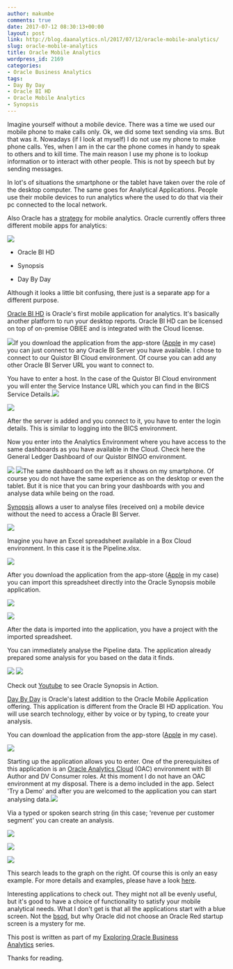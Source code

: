 ```yaml
---
author: makumbe
comments: true
date: 2017-07-12 08:30:13+00:00
layout: post
link: http://blog.daanalytics.nl/2017/07/12/oracle-mobile-analytics/
slug: oracle-mobile-analytics
title: Oracle Mobile Analytics
wordpress_id: 2169
categories:
- Oracle Business Analytics
tags:
- Day By Day
- Oracle BI HD
- Oracle Mobile Analytics
- Synopsis
---
```


Imagine yourself without a mobile device. There was a time we used our mobile phone to make calls only. Ok, we did some text sending via sms. But that was it. Nowadays (if I look at myself) I do not use my phone to make phone calls. Yes, when I am in the car the phone comes in handy to speak to others and to kill time. The main reason I use my phone is to lookup information or to interact with other people. This is not by speech but by sending messages.

In lot's of situations the smartphone or the tablet have taken over the role of the desktop computer. The same goes for Analytical Applications. People use their mobile devices to run analytics where the used to do that via their pc connected to the local network.

Also Oracle has a [strategy](https://www.oracle.com/solutions/business-analytics/business-intelligence/mobile/index.html) for mobile analytics. Oracle currently offers three different mobile apps for analytics:

![](https://obibb.files.wordpress.com/2017/07/oracle-mobile-analytics.png?w=300)



 	
  * Oracle BI HD

 	
  * Synopsis

 	
  * Day By Day




Although it looks a little bit confusing, there just is a separate app for a different purpose.

[Oracle BI HD](https://www.oracle.com/solutions/business-analytics/business-intelligence/mobile/bi-mobile/index.html) is Oracle's first mobile application for analytics. It's basically another platform to run your desktop reports. Oracle BI HD can be licensed on top of on-premise OBIEE and is integrated with the Cloud license.

![](https://obibb.files.wordpress.com/2017/07/oraclebihdserversettings.png)If you download the application from the app-store ([Apple](https://itunes.apple.com/us/app/oracle-business-intelligence-mobile-hd/id534035015?mt=8) in my case) you can just connect to any Oracle BI Server you have available. I chose to connect to our Quistor BI Cloud environment. Of course you can add any other Oracle BI Server URL you want to connect to.









You have to enter a host. In the case of the Quistor BI Cloud environment you will enter the Service Instance URL which you can find in the BICS Service Details.![](https://obibb.files.wordpress.com/2017/07/bics-service-instance-url1.png)

![](https://obibb.files.wordpress.com/2017/07/oraclebihdlogin2.png)

After the server is added and you connect to it, you have to enter the login details. This is similar to logging into the BICS environment.









Now you enter into the Analytics Environment where you have access to the same dashboards as you have available in the Cloud. Check here the General Ledger Dashboard of our Quistor BINGO environment.

![](https://obibb.files.wordpress.com/2017/07/bicsgldashboard.png) ![](https://obibb.files.wordpress.com/2017/07/oraclebihdgldashboard.png?w=169)The same dashboard on the left as it shows on my smartphone. Of course you do not have the same experience as on the desktop or even the tablet. But it is nice that you can bring your dashboards with you and analyse data while being on the road.







[Synopsis](https://www.oracle.com/solutions/business-analytics/synopsis.html) allows a user to analyse files (received on) a mobile device without the need to access a Oracle BI Server.

![](https://obibb.files.wordpress.com/2017/07/sunopsisexcelsheet.png?w=169)

Imagine you have an Excel spreadsheet available in a Box Cloud environment. In this case it is the Pipeline.xlsx.

![](https://obibb.files.wordpress.com/2017/07/synopsisimport.png?w=169)

After you download the application from the app-store ([Apple](https://itunes.apple.com/us/app/oracle-synopsis/id1191620183?mt=8) in my case) you can import this spreadsheet directly into the Oracle Synopsis mobile application.

![](https://obibb.files.wordpress.com/2017/07/synopsisimportingdata.png?w=169)



![](https://obibb.files.wordpress.com/2017/07/synopsisprojects.png?w=169)



After the data is imported into the application, you have a project with the imported spreadsheet.





You can immediately analyse the Pipeline data. The application already prepared some analysis for you based on the data it finds.

![](https://obibb.files.wordpress.com/2017/07/synopsisanalysis.png?w=169) ![](https://obibb.files.wordpress.com/2017/07/synopsisgraph.png?w=169)

Check out [Youtube](https://youtu.be/7c9LH6yEGGI) to see Oracle Synopsis in Action.









[Day By Day](https://www.oracle.com/solutions/business-analytics/day-by-day.html) is Oracle's latest addition to the Oracle Mobile Application offering. This application is different from the Oracle BI HD application. You will use search technology, either by voice or by typing, to create your analysis.

You can download the application from the app-store ([Apple](https://itunes.apple.com/us/app/oracle-day-by-day/id1236214430?mt=8) in my case).

![](https://obibb.files.wordpress.com/2017/07/daybydayselectserver.png?w=169)

Starting up the application allows you to enter. One of the prerequisites of this application is an [Oracle Analytics Cloud](https://www.oracle.com/solutions/business-analytics/analytics-cloud.html) (OAC) environment with BI Author and DV Consumer roles. At this moment I do not have an OAC environment at my disposal. There is a demo included in the app. Select 'Try a Demo' and after you are welcomed to the application you can start analysing data.![](https://obibb.files.wordpress.com/2017/07/daybydaywelcome.png?w=169)





Via a typed or spoken search string (in this case; 'revenue per customer segment' you can create an analysis.



![](https://obibb.files.wordpress.com/2017/07/daybydaysearch.png?w=169)

![](https://obibb.files.wordpress.com/2017/07/daybydayfetchingdata.png?w=169)













![](https://obibb.files.wordpress.com/2017/07/daybydaygraph.png?w=169)

This search leads to the graph on the right. Of course this is only an easy example. For more details and examples, please have a look [here](https://youtu.be/8q4foZyYQJc).









Interesting applications to check out. They might not all be evenly useful, but it's good to have a choice of functionality to satisfy your mobile analytical needs. What I don't get is that all the applications start with a blue screen. Not the [bsod](https://en.wikipedia.org/wiki/Blue_Screen_of_Death), but why Oracle did not choose an Oracle Red startup screen is a mystery for me.

This post is written as part of my [Exploring Oracle Business Analytics](http://blog.daanalytics.nl/2017/07/10/exploring-oracle-business-analytics/) series.

Thanks for reading.
